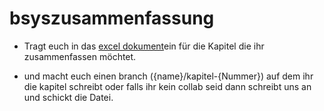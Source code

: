 # bsyszusammenfassung

* Tragt euch in das [excel dokument](https://docs.google.com/spreadsheets/d/1n1gf03__1XyBSPgEHkSmmlmc0-Qx6XZjqGP361HRvPw/edit#gid=0)ein für die Kapitel die ihr zusammenfassen möchtet.

* und macht euch einen branch ({name}/kapitel-{Nummer}) auf dem ihr die kapitel schreibt oder falls ihr kein collab seid dann schreibt uns an und schickt die Datei.


